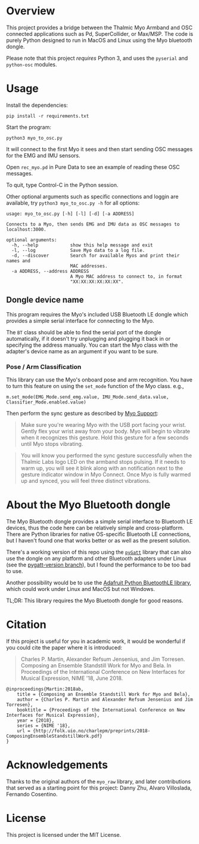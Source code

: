 # Overview

This project provides a bridge between the Thalmic Myo Armband and OSC connected applications such as Pd, SuperCollider, or Max/MSP. The code is purely Python designed to run in MacOS and Linux using the Myo bluetooth dongle.

Please note that this project *requires* Python 3, and uses the `pyserial` and `python-osc` modules.

# Usage

Install the dependencies:

`pip install -r requirements.txt`

Start the program:

`python3 myo_to_osc.py`

It will connect to the first Myo it sees and then start sending OSC messages for the EMG and IMU sensors.

Open `rec_myo.pd` in Pure Data to see an example of reading these OSC messages.

To quit, type Control-C in the Python session.

Other optional arguments such as specific connections and loggin are available, try `python3 myo_to_osc.py -h` for all options:

    usage: myo_to_osc.py [-h] [-l] [-d] [-a ADDRESS]

    Connects to a Myo, then sends EMG and IMU data as OSC messages to
    localhost:3000.

    optional arguments:
      -h, --help            show this help message and exit
      -l, --log             Save Myo data to a log file.
      -d, --discover        Search for available Myos and print their names and
                            MAC addresses.
      -a ADDRESS, --address ADDRESS
                            A Myo MAC address to connect to, in format
                            "XX:XX:XX:XX:XX:XX".

## Dongle device name

This program requires the Myo's included USB Bluetooth LE dongle which provides a simple serial interface for connecting to the Myo.

The `BT` class should be able to find the serial port of the dongle automatically, if it doesn't try unplugging and plugging it back in or specifying the address manually. You can start the Myo class with the adapter's device name as an argument if you want to be sure.

### Pose / Arm Classification

This library can use the Myo's onboard pose and arm recognition. You have to turn this feature on using the `set_mode` function of the Myo class. e.g., 

    m.set_mode(EMG_Mode.send_emg.value, IMU_Mode.send_data.value, Classifier_Mode.enabled.value)

Then perform the sync gesture as described by [Myo Support](https://support.getmyo.com/hc/en-us/articles/200755509-How-to-perform-the-sync-gesture):

> Make sure you're wearing Myo with the USB port facing your wrist. Gently flex
> your wrist away from your body. Myo will begin to vibrate when it recognizes
> this gesture. Hold this gesture for a few seconds until Myo stops vibrating.

> You will know you performed the sync gesture successfully when the Thalmic
> Labs logo LED on the armband stops pulsing. If it needs to warm up, you will
> see it blink along with an notification next to the gesture indicator window
> in Myo Connect. Once Myo is fully warmed up and synced, you will feel three
> distinct vibrations.

# About the Myo Bluetooth dongle

The Myo Bluetooth dongle provides a simple serial interface to Bluetooth LE devices, thus the code here can be relatively simple and cross-platform. There are Python libraries for native OS-specific Bluetooth LE connections, but I haven't found one that works better or as well as the present solution.

There's a working version of this repo using the [`pyGatt`](https://github.com/peplin/pygatt) library that can also use the dongle on any platform and other Bluetooth adapters under Linux (see the [pygatt-version branch](https://github.com/cpmpercussion/myo-to-osc/tree/pygatt-version)), but I found the performance to be too bad to use.

Another possibility would be to use the [Adafruit Python BluetoothLE library](https://github.com/adafruit/Adafruit_Python_BluefruitLE), which could work under Linux and MacOS but not Windows.

TL;DR: This library requires the Myo Bluetooth dongle for good reasons.

# Citation

If this project is useful for you in academic work, it would be wonderful if you could cite the paper where it is introduced:

> Charles P. Martin, Alexander Refsum Jensenius, and Jim Torresen. Composing an Ensemble Standstill Work for Myo and Bela. In Proceedings of the International Conference on New Interfaces for Musical Expression, NIME '18, June 2018.

    @inproceedings{Martin:2018ab,
        title = {Composing an Ensemble Standstill Work for Myo and Bela},
        author = {Charles P. Martin and Alexander Refsum Jensenius and Jim Torresen},
        booktitle = {Proceedings of the International Conference on New Interfaces for Musical Expression},
        year = {2018},
        series = {NIME '18},
        url = {http://folk.uio.no/charlepm/preprints/2018-ComposingEnsembleStandstillWork.pdf}
    }

# Acknowledgements

Thanks to the original authors of the `myo_raw` library, and later contributions that served as a starting point for this project: Danny Zhu, Alvaro Villoslada, Fernando Cosentino.

# License

This project is licensed under the MIT License.
